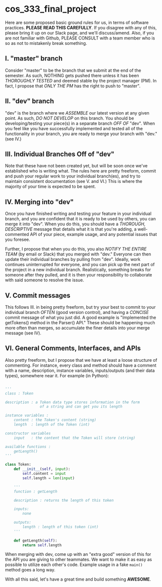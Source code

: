 # cos_333_final_project

Here are some proposed basic ground rules for us, in terms of software practices. **PLEASE READ THIS CAREFULLY**. If you disagree with any of this, please bring it up on our Slack page, and we'll discuss/amend. Also, if you are not familiar with Github, PLEASE CONSULT with a team member who is so as not to mistakenly break something.

## I. "master" branch

Consider "master" to be the branch that we submit at the end of the semester. As such, NOTHING gets pushed there unless it has been *THOROUGHLY TESTED* and deemed stable by the project manager (PM). In fact, I propose that *ONLY THE PM* has the right to push to "master".

## II. "dev" branch

"dev" is the branch where we *ASSEMBLE* our latest version at any given point. As such, *DO NOT DEVELOP* on this branch. You should be developing/testing your piece(s) in a separate branch *OFF OF* "dev". When you feel like you have successfully implemented and tested all of the functionality in your branch, you are ready to merge your branch with "dev." (see IV.)

## III. Individual Branches Off of "dev"

Note that these have not been created yet, but will be soon once we've established who is writing what. The rules here are pretty freeform, commit and push your regular work to your individual branch(es), and try to maintain consistent documentation (see V. and VI.) This is where the majority of your time is expected to be spent.

## IV. Merging into "dev"

Once you have finished writing and testing your feature in your individual branch, and you are confident that it is ready to be used by others, you can merge it into "dev". When you do this, you should have a *THOROUGH, DESCRIPTIVE* message that details what it is that you're adding, a well-commented API of your piece, example usage, and any potential issues that you foresee.

Further, I propose that when you do this, you also *NOTIFY THE ENTIRE TEAM* (by email or Slack) that you merged with "dev." Everyone can then update their individual branches by pulling from "dev". Ideally, work continues uninterrupted for everyone, and you can pick up the next part of the project in a new individual branch. Realistically, something breaks for someone after they pulled, and it is then your responsibility to collaborate with said someone to resolve the issue. 

## V. Commit messages

This follows III. in being pretty freeform, but try your best to commit to your individual branch *OFTEN* (good version control), and having a *CONCISE* commit message of what you just did. A good example is "Implemented the getTokens() method in the Parser() API." These should be happening much more often than merges, so accumulate the finer details into your merge message (see IV).

## VI. General Comments, Interfaces, and APIs

Also pretty freeform, but I propose that we have at least a loose structure of commenting. For instance, every class and method should have a comment with a name, description, instance variables, inputs/outputs (and their data types), somewhere near it. For example (in Python):

```python

'''
class : Token

description : a Token data type stores information in the form
				of a string and can get you its length 

instance variables :
	content : the Token's content (string)
	length  : length of the Token (int)

constructor variables
	input   : the content that the Token will store (string)

available functions : 
	getLength()
'''

class Token:
	def __init__(self, input):
		self.content = input
		self.length = len(input)

	'''
	function : getLength

	description : returns the length of this token

	inputs:
		none

	outputs:
		length : length of this token (int)
	'''
	
	def getLength(self):
		return self.length
```

When merging with dev, come up with an "extra good" version of this for the API you are giving to other teammates. We want to make it as easy as possible to utilize each other's code. Example usage in a fake `main()` method goes a long way.

With all this said, let's have a great time and build something **AWESOME**.